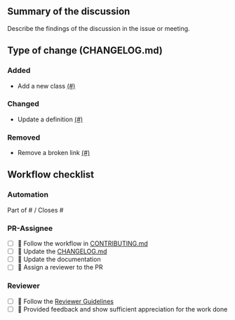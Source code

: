 ## Summary of the discussion

Describe the findings of the discussion in the issue or meeting.

## Type of change (CHANGELOG.md)

### Added

- Add a new class [(#)](https://github.com/rl-institut/super-repo/pull/)

### Changed

- Update a definition [(#)](https://github.com/rl-institut/super-repo/pull/)

### Removed

- Remove a broken link [(#)](https://github.com/rl-institut/super-repo/pull/)

## Workflow checklist

### Automation

Part of # / Closes #

### PR-Assignee

- [ ] 🐙 Follow the workflow in [CONTRIBUTING.md](https://github.com/rl-institut/super-repo/blob/production/CONTRIBUTING.md)
- [ ] 📝 Update the [CHANGELOG.md](https://github.com/rl-institut/super-repo/blob/develop/CHANGELOG.md)
- [ ] 📙 Update the documentation
- [ ] 🐙 Assign a reviewer to the PR

### Reviewer

- [ ] 🐙 Follow the [Reviewer Guidelines](https://github.com/rl-institut/super-repo/blob/production/CONTRIBUTING.md#40-let-someone-else-review-your-pr)
- [ ] 🐙 Provided feedback and show sufficient appreciation for the work done
